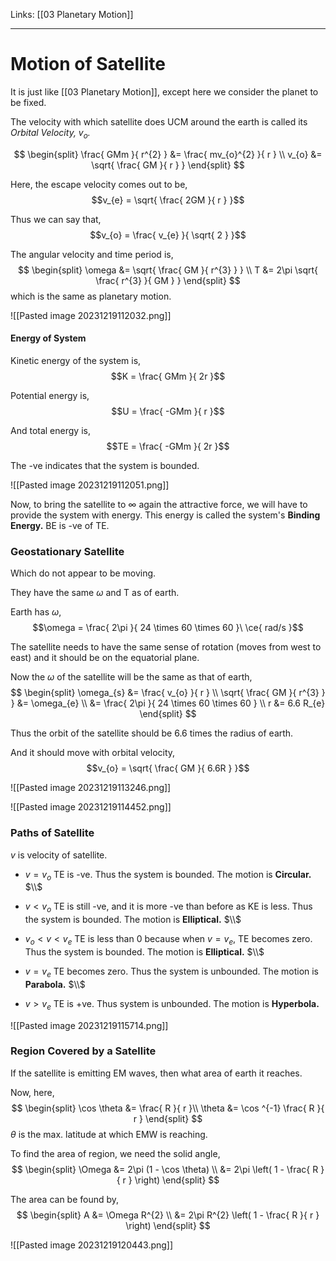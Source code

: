 Links: [[03 Planetary Motion]]
___
# Motion of Satellite 
It is just like [[03 Planetary Motion]], except here we consider the planet to be fixed. 

The velocity with which satellite does UCM around the earth is called its *Orbital Velocity, $v_{o}$.*

$$
\begin{split}
\frac{ GMm }{ r^{2} } &= \frac{ mv_{o}^{2} }{ r } \\
v_{o} &= \sqrt{ \frac{ GM }{ r } }
\end{split}
$$

Here, the escape velocity comes out to be,
$$v_{e} = \sqrt{ \frac{ 2GM }{ r } }$$

Thus we can say that,
$$v_{o} = \frac{ v_{e} }{ \sqrt{ 2 } }$$

The angular velocity and time period is,
$$
\begin{split}
\omega &= \sqrt{ \frac{ GM }{ r^{3} } } \\
T &= 2\pi \sqrt{ \frac{ r^{3} }{ GM } }
\end{split}
$$
which is the same as planetary motion. 

![[Pasted image 20231219112032.png]]

#### Energy of System
Kinetic energy of the system is,
$$K = \frac{ GMm }{ 2r }$$

Potential energy is,
$$U = \frac{ -GMm }{ r }$$

And total energy is,
$$TE = \frac{ -GMm }{ 2r }$$

The -ve indicates that the system is bounded. 

![[Pasted image 20231219112051.png]]

Now, to bring the satellite to $\infty$ again the attractive force, we will have to provide the system with energy. This energy is called the system's **Binding Energy.** BE is -ve of TE. 

### Geostationary Satellite 
Which do not appear to be moving. 

They have the same $\omega$ and T as of earth. 

Earth has $\omega$,
$$\omega = \frac{ 2\pi }{ 24 \times 60 \times 60 }\ \ce{ rad/s }$$

The satellite needs to have the same sense of rotation (moves from west to east) and it should be on the equatorial plane. 

Now the $\omega$ of the satellite will be the same as that of earth,
$$
\begin{split}
\omega_{s} &= \frac{ v_{o} }{ r } \\
\sqrt{ \frac{ GM }{ r^{3} } } &= \omega_{e} \\
&= \frac{ 2\pi }{ 24 \times 60 \times 60 } \\
r &= 6.6 R_{e}
\end{split}
$$

Thus the orbit of the satellite should be 6.6 times the radius of earth.

And it should move with orbital velocity,
$$v_{o} = \sqrt{ \frac{ GM }{ 6.6R } }$$

![[Pasted image 20231219113246.png]]

![[Pasted image 20231219114452.png]]

### Paths of Satellite
$v$ is velocity of satellite. 

- $v = v_{o}$
	TE is -ve. Thus the system is bounded.
	The motion is **Circular.**
	$\\$

- $v < v_{o}$
	TE is still -ve, and it is more -ve than before as KE is less. Thus the system is bounded.
	The motion is **Elliptical.**
	$\\$

- $v_{o} < v < v_{e}$
	TE is less than 0 because when $v = v_{e}$, TE becomes zero. Thus the system is bounded.
	The motion is **Elliptical.** 
	$\\$

- $v = v_{e}$
	TE becomes zero. Thus the system is unbounded. 
	The motion is **Parabola.** 
	$\\$

- $v > v_{e}$
	TE is +ve. Thus system is unbounded.
	The motion is **Hyperbola.**

![[Pasted image 20231219115714.png]]

### Region Covered by a Satellite 
If the satellite is emitting EM waves, then what area of earth it reaches. 

Now, here,
$$
\begin{split}
\cos \theta &= \frac{ R }{ r }\\
\theta &= \cos ^{-1} \frac{ R }{ r }
\end{split}
$$
$\theta$ is the max. latitude at which EMW is reaching. 

To find the area of region, we need the solid angle,
$$
\begin{split}
\Omega &= 2\pi (1 - \cos \theta) \\
&= 2\pi \left( 1 - \frac{ R }{ r } \right)
\end{split}
$$

The area can be found by,
$$
\begin{split}
A &= \Omega R^{2} \\
&= 2\pi R^{2} \left( 1 - \frac{ R }{ r } \right)
\end{split}
$$

![[Pasted image 20231219120443.png]]
